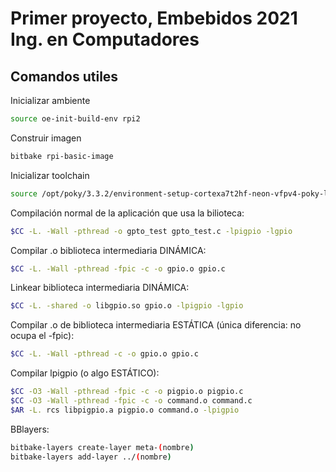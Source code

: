 # Primer proyecto, Embebidos 2021 Ing. en Computadores

## Comandos utiles

Inicializar ambiente
```bash
source oe-init-build-env rpi2
```

Construir imagen
```bash
bitbake rpi-basic-image
```

Inicializar toolchain
```bash
source /opt/poky/3.3.2/environment-setup-cortexa7t2hf-neon-vfpv4-poky-linux-gnueabi
```

Compilación normal de la aplicación que usa la bilioteca:
```bash
$CC -L. -Wall -pthread -o gpto_test gpto_test.c -lpigpio -lgpio
```

Compilar .o biblioteca intermediaria DINÁMICA:
```bash
$CC -L. -Wall -pthread -fpic -c -o gpio.o gpio.c
```

Linkear biblioteca intermediaria DINÁMICA:
```bash
$CC -L. -shared -o libgpio.so gpio.o -lpigpio -lgpio
```

Compilar .o de biblioteca intermediaria ESTÁTICA (única diferencia: no ocupa el -fpic):

```bash
$CC -L. -Wall -pthread -c -o gpio.o gpio.c 
```

Compilar lpigpio (o algo ESTÁTICO):

```bash
$CC -O3 -Wall -pthread -fpic -c -o pigpio.o pigpio.c
$CC -O3 -Wall -pthread -fpic -c -o command.o command.c
$AR -L. rcs libpigpio.a pigpio.o command.o -lpigpio
```


BBlayers:
```bash
bitbake-layers create-layer meta-(nombre)
bitbake-layers add-layer ../(nombre)
```
